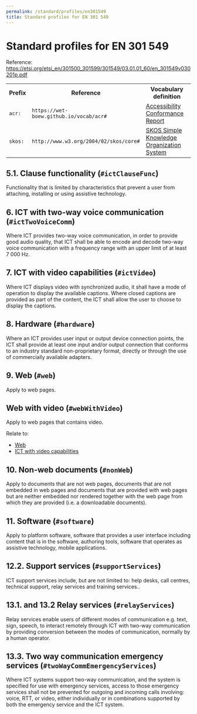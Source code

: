 ```yaml
---
permalink: /standard/profiles/en301549
title: Standard profiles for EN 301 549
---
```

<div prefix="acr: https://wet-boew.github.io/vocab/acr#">

  <h1>Standard profiles for EN 301 549</h1>
  
  <p>Reference: <a href="https://etsi.org/etsi_en/301500_301599/301549/03.01.01_60/en_301549v030201p.pdf">https://etsi.org/etsi_en/301500_301599/301549/03.01.01_60/en_301549v030201p.pdf</a></p>
  <table>
    <tr> <th>Prefix</th> <th>Reference</th> <th>Vocabulary definition</th> </tr>
    <tr> <td><code>acr:</code></td> <td><code>https://wet-boew.github.io/vocab/acr#</code></td> <td><a href="https://wet-boew.github.io/vocab/acr#">Accessibility Conformance Report</a></td> </tr>
    <tr> <td><code>skos:</code></td> <td><code>http://www.w3.org/2004/02/skos/core#</code></td> <td><a href="http://www.w3.org/TR/skos-primer">SKOS Simple Knowledge Organization System</a></td> </tr>
  </table>

  <section id="ictClauseFunc" resource="#ictClauseFunc" typeof="acr:ConformanceOption skos:Concept">
    <h2>5.1. <span property="skos:prefLabel">Clause functionality</span> (<code>#ictClauseFunc</code>)</h2>
    <p property="skos:definition">Functionality that is limited by characteristics that prevent a user from attaching, installing or using assistive technology.</p>
  </section>
  
  <section id="ictTwoVoiceComm" resource="#ictTwoVoiceComm" typeof="acr:ConformanceOption skos:Concept">
    <h2>6. <span property="skos:prefLabel">ICT with two-way voice communication</span> (<code>#ictTwoVoiceComm</code>)</h2>
    <p property="skos:scopeNote">Where ICT provides two-way voice communication, in order to provide good audio quality, that ICT shall be able to encode and decode two-way voice communication with a frequency range with an upper limit of at least 7 000 Hz.</p>
  </section>
  
  <section id="ictVideo" resource="#ictVideo" typeof="acr:ConformanceOption skos:Concept">
    <h2>7. <span property="skos:prefLabel">ICT with video capabilities</span> (<code>#ictVideo</code>)</h2>
    <p property="skos:scopeNote">Where ICT displays video with synchronized audio, it shall have a mode of operation to display the available captions. Where closed captions are provided as part of the content, the ICT shall allow the user to choose to display the captions.</p>
  </section>
  
  <section id="hardware" resource="#hardware" typeof="acr:ConformanceOption skos:Concept">
    <h2>8. <span property="skos:prefLabel">Hardware</span> (<code>#hardware</code>)</h2>
    <p property="skos:scopeNote">Where an ICT provides user input or output device connection points, the ICT shall provide at least one input and/or output connection that conforms to an industry standard non-proprietary format, directly or through the use of commercially available adapters.</p>
  </section>
  
  <section id="web" resource="#web" typeof="acr:ConformanceOption skos:Concept">
    <h2>9. <span property="skos:prefLabel">Web</span> (<code>#web</code>)</h2>
    <p property="skos:scopeNote">Apply to web pages.</p>
  </section>
  
  <section id="webWithVideo" resource="#webWithVideo" typeof="acr:ConformanceOption skos:Concept">
    <h2><span property="skos:prefLabel">Web with video</span> (<code>#webWithVideo</code>)</h2>
    <p property="skos:scopeNote">Apply to web pages that contains video.</p>
    <p>Relate to:</p>
    <ul>
      <li><a href="#web" property="skos:related">Web</a></li>
      <li><a href="#ictVideo" property="skos:related">ICT with video capabilities</a></li>
    </ul>
  </section>
  
  <section id="nonWeb" resource="#nonWeb" typeof="acr:ConformanceOption skos:Concept">
    <h2>10. <span property="skos:prefLabel">Non-web documents</span> (<code>#nonWeb</code>)</h2>
    <p property="skos:scopeNote">Apply to documents that are not web pages, documents that are not embedded in web pages and documents that are provided with web pages but are neither embedded nor rendered together with the web page from which they are provided (i.e. a downloadable documents).</p>
  </section>
  
  <section id="software" resource="#software" typeof="acr:ConformanceOption skos:Concept">
    <h2>11. <span property="skos:prefLabel">Software</span> (<code>#software</code>)</h2>
    <p property="skos:scopeNote">Apply to platform software, software that provides a user interface including content that is in the software, authoring tools, software that operates as assistive technology, mobile applications.</p>
  </section>
 
  <section id="supportServices" resource="#supportServices" typeof="acr:ConformanceOption skos:Concept">
    <h2>12.2. <span property="skos:prefLabel">Support services</span> (<code>#supportServices</code>)</h2>
    <p property="skos:scopeNote">ICT support services include, but are not limited to: help desks, call centres, technical support, relay services and training services..</p>
  </section>

  <section id="relayServices" resource="#relayServices" typeof="acr:ConformanceOption skos:Concept">
    <h2>13.1. and 13.2 <span property="skos:prefLabel">Relay services</span> (<code>#relayServices</code>)</h2>
    <p property="skos:scopeNote">Relay services enable users of different modes of communication e.g. text, sign, speech, to interact remotely through ICT with two-way communication by providing conversion between the modes of communication, normally by a human operator.</p>
  </section>

  <section id="twoWayCommEmergencyServices" resource="#twoWayCommEmergencyServices" typeof="acr:ConformanceOption skos:Concept">
    <h2>13.3. <span property="skos:prefLabel">Two way communication emergency services</span> (<code>#twoWayCommEmergencyServices</code>)</h2>
    <p property="skos:scopeNote">Where ICT systems support two-way communication, and the system is specified for use with emergency services, access to those emergency services shall not be prevented for outgoing and incoming calls involving: voice, RTT, or video, either individually or in combinations supported by both the emergency service and the ICT system.</p>
  </section>

</div>
